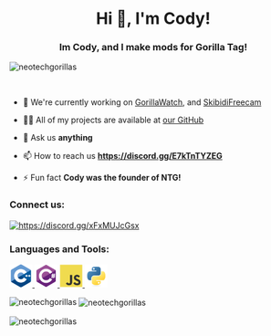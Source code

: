 <h1 align="center">Hi 👋, I'm Cody!</h1>
<h3 align="center">Im Cody, and I make mods for Gorilla Tag!</h3>

<p align="left"> <img src="https://komarev.com/ghpvc/?username=artificialgorillas&label=Profile%20views&color=0e75b6&style=flat" alt="neotechgorillas" /> </p>
<p align="left"> <a href="https://twitter.com/" target="blank"><img src="https://img.shields.io/twitter/follow/?logo=twitter&style=for-the-badge" alt="" /></a> </p>

- 🔭 We're currently working on [GorillaWatch](https://github.com/developer-cody/GorillaWatch), and [SkibidiFreecam](https://github.com/developer-cody/SkibidiFreecam)

- 👨‍💻 All of my projects are available at [our GitHub](https://github.com/developer-cody/)

- 💬 Ask us **anything**

- 📫 How to reach us **https://discord.gg/E7kTnTYZEG**

- ⚡ Fun fact **Cody was the founder of NTG!**

<h3 align="left">Connect us:</h3>
<p align="left">
<a href="https://discord.gg/xFxMUJcGsx" target="blank"><img align="center" src="https://raw.githubusercontent.com/rahuldkjain/github-profile-readme-generator/master/src/images/icons/Social/discord.svg" alt="https://discord.gg/xFxMUJcGsx" height="30" width="40" /></a>
</p>

<h3 align="left">Languages and Tools:</h3>
<p align="left"> <a href="https://www.w3schools.com/cpp/" target="_blank" rel="noreferrer"> <img src="https://raw.githubusercontent.com/devicons/devicon/master/icons/cplusplus/cplusplus-original.svg" alt="cplusplus" width="40" height="40"/> </a> <a href="https://www.w3schools.com/cs/" target="_blank" rel="noreferrer"> <img src="https://raw.githubusercontent.com/devicons/devicon/master/icons/csharp/csharp-original.svg" alt="csharp" width="40" height="40"/> </a> <a href="https://developer.mozilla.org/en-US/docs/Web/JavaScript" target="_blank" rel="noreferrer"> <img src="https://raw.githubusercontent.com/devicons/devicon/master/icons/javascript/javascript-original.svg" alt="javascript" width="40" height="40"/> </a> <a href="https://www.python.org" target="_blank" rel="noreferrer"> <img src="https://raw.githubusercontent.com/devicons/devicon/master/icons/python/python-original.svg" alt="python" width="40" height="40"/> </a> </p>

<p><img align="left" src="https://github-readme-stats.vercel.app/api/top-langs?username=developer-cody&show_icons=true&locale=en&layout=compact" alt="neotechgorillas" /></p>

<p>&nbsp;<img align="center" src="https://github-readme-stats.vercel.app/api?username=developer-cody&show_icons=true&locale=en" alt="neotechgorillas" /></p>

<p><img align="center" src="https://github-readme-streak-stats.herokuapp.com/?user=developer-cody&" alt="neotechgorillas" /></p>
